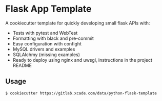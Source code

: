 # Flask App Template

A cookiecutter template for quickly developing small flask APIs with:

* Tests with pytest and WebTest
* Formatting with black and pre-commit
* Easy configuration with confight
* MySQL drivers and examples
* SQLAlchmy (missing examples)
* Ready to deploy using nginx and uwsgi, instructions in the project README

## Usage

	$ cookiecutter https://gitlab.xcade.com/data/python-flask-template
